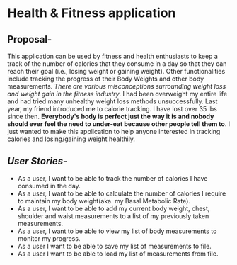 # **Health & Fitness application**

## **Proposal**-
This application can be used by fitness and health enthusiasts to keep a track of the number of
calories that they consume in a day so that they can reach their goal (i.e., losing weight or gaining weight).
Other functionalities include tracking the progress of their Body Weights and other body measurements.
*There are various misconceptions surrounding weight loss and weight gain in the fitness industry*. I had been 
overweight my entire life and had tried many unhealthy weight loss methods unsuccessfully. Last year, my friend
introduced me to calorie tracking. I have lost over 35 lbs since then. **Everybody's body is perfect just the way
it is and nobody should ever feel the need to under-eat because other people tell them to**. I just wanted to make
this application to help anyone interested in tracking calories and losing/gaining weight healthily.

## *User Stories*-
- As a user, I want to be able to track the number of calories I have consumed in the day.
- As a user, I want to be able to calculate the number of calories I require to maintain 
my body weight(aka. my Basal Metabolic Rate).
- As a user, I want to be able to add my current body weight, chest, shoulder and waist measurements 
to a list of my previously taken measurements.
- As a user, I want to be able to view my list of body measurements to monitor my progress.
- As a user I want to be able to save my list of measurements to file.
- As a user I want to be able to load my list of measurements from file.

